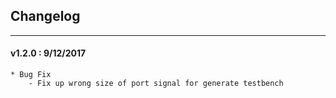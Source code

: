 ## Changelog
***

#### v1.2.0 : 9/12/2017

	* Bug Fix
		- Fix up wrong size of port signal for generate testbench

